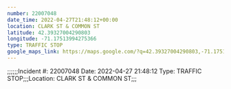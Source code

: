 ```yaml
---
number: 22007048
date_time: 2022-04-27T21:48:12+00:00
location: CLARK ST & COMMON ST
latitude: 42.39327004290803
longitude: -71.17513994275366
type: TRAFFIC STOP
google_maps_link: https://maps.google.com/?q=42.39327004290803,-71.17513994275366
---
```


;;;;;;Incident #: 22007048  Date: 2022-04-27 21:48:12   Type: TRAFFIC STOP;;;Location: CLARK ST & COMMON ST;;;
